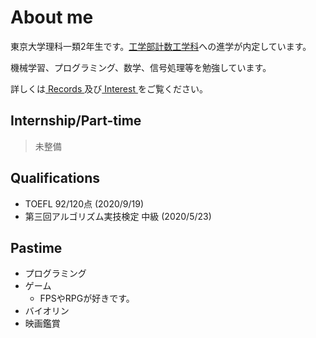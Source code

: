 # About me

東京大学理科一類2年生です。[工学部計数工学科](https://www.keisu.t.u-tokyo.ac.jp/)への進学が内定しています。

機械学習、プログラミング、数学、信号処理等を勉強しています。

詳しくは[ Records ](/records/)及び[ Interest ](/interest/)をご覧ください。

## Internship/Part-time
> 未整備

## Qualifications
- TOEFL 92/120点 (2020/9/19)
- 第三回アルゴリズム実技検定 中級 (2020/5/23)

## Pastime
- プログラミング
- ゲーム
    - FPSやRPGが好きです。
- バイオリン
- 映画鑑賞